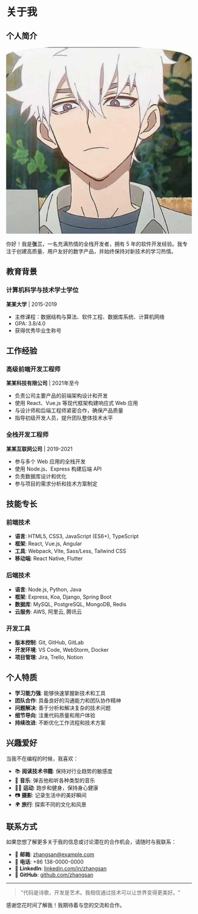 # 关于我

## 个人简介

![ces](../assets/images/footer-img1.jpg)

你好！我是**张三**，一名充满热情的全栈开发者，拥有 5 年的软件开发经验。我专注于创建高质量、用户友好的数字产品，并始终保持对新技术的学习热情。

## 教育背景

### 计算机科学与技术学士学位
**某某大学** | 2015-2019

- 主修课程：数据结构与算法、软件工程、数据库系统、计算机网络
- GPA: 3.8/4.0
- 获得优秀毕业生称号

## 工作经验

### 高级前端开发工程师
**某某科技有限公司** | 2021年至今

- 负责公司主要产品的前端架构设计和开发
- 使用 React、Vue.js 等现代框架构建响应式 Web 应用
- 与设计师和后端工程师紧密合作，确保产品质量
- 指导初级开发人员，提升团队整体技术水平

### 全栈开发工程师
**某某互联网公司** | 2019-2021

- 参与多个 Web 应用的全栈开发
- 使用 Node.js、Express 构建后端 API
- 负责数据库设计和优化
- 参与项目的需求分析和技术方案制定

## 技能专长

### 前端技术
- **语言**: HTML5, CSS3, JavaScript (ES6+), TypeScript
- **框架**: React, Vue.js, Angular
- **工具**: Webpack, Vite, Sass/Less, Tailwind CSS
- **移动端**: React Native, Flutter

### 后端技术
- **语言**: Node.js, Python, Java
- **框架**: Express, Koa, Django, Spring Boot
- **数据库**: MySQL, PostgreSQL, MongoDB, Redis
- **云服务**: AWS, 阿里云, 腾讯云

### 开发工具
- **版本控制**: Git, GitHub, GitLab
- **开发环境**: VS Code, WebStorm, Docker
- **项目管理**: Jira, Trello, Notion

## 个人特质

- **学习能力强**: 能够快速掌握新技术和工具
- **团队合作**: 具备良好的沟通能力和团队协作精神
- **问题解决**: 善于分析和解决复杂的技术问题
- **细节导向**: 注重代码质量和用户体验
- **持续改进**: 不断优化工作流程和技术方案

## 兴趣爱好

当我不在编程的时候，我喜欢：

- 📚 **阅读技术书籍**: 保持对行业趋势的敏感度
- 🎵 **音乐**: 弹吉他和听各种类型的音乐
- 🏃‍♂️ **运动**: 跑步和健身，保持身心健康
- 📷 **摄影**: 记录生活中的美好瞬间
- 🌍 **旅行**: 探索不同的文化和风景

## 联系方式

如果您想了解更多关于我的信息或讨论潜在的合作机会，请随时与我联系：

- 📧 **邮箱**: zhangsan@example.com
- 📱 **电话**: +86 138-0000-0000
- 💼 **LinkedIn**: [linkedin.com/in/zhangsan](https://linkedin.com/in/zhangsan)
- 🐙 **GitHub**: [github.com/zhangsan](https://github.com/zhangsan)

---

> "代码是诗歌，开发是艺术。我相信通过技术可以让世界变得更美好。"

感谢您花时间了解我！我期待着与您的交流和合作。